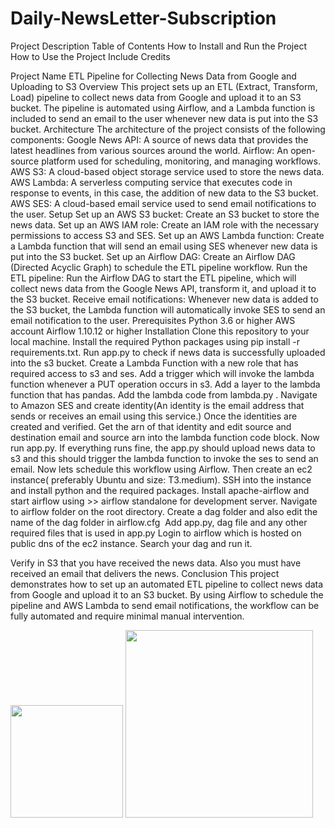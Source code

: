 # Daily-NewsLetter-Subscription
Project Description
Table of Contents
How to Install and Run the Project
How to Use the Project
Include Credits

Project Name
ETL Pipeline for Collecting News Data from Google and Uploading to S3
Overview
This project sets up an ETL (Extract, Transform, Load) pipeline to collect news data from Google and upload it to an S3 bucket. The pipeline is automated using Airflow, and a Lambda function is included to send an email to the user whenever new data is put into the S3 bucket.
Architecture
The architecture of the project consists of the following components:
Google News API: A source of news data that provides the latest headlines from various sources around the world.
Airflow: An open-source platform used for scheduling, monitoring, and managing workflows.
AWS S3: A cloud-based object storage service used to store the news data.
AWS Lambda: A serverless computing service that executes code in response to events, in this case, the addition of new data to the S3 bucket.
AWS SES: A cloud-based email service used to send email notifications to the user.
Setup
Set up an AWS S3 bucket: Create an S3 bucket to store the news data.
Set up an AWS IAM role: Create an IAM role with the necessary permissions to access S3 and SES.
Set up an AWS Lambda function: Create a Lambda function that will send an email using SES whenever new data is put into the S3 bucket.
Set up an Airflow DAG: Create an Airflow DAG (Directed Acyclic Graph) to schedule the ETL pipeline workflow.
Run the ETL pipeline: Run the Airflow DAG to start the ETL pipeline, which will collect news data from the Google News API, transform it, and upload it to the S3 bucket.
Receive email notifications: Whenever new data is added to the S3 bucket, the Lambda function will automatically invoke SES to send an email notification to the user.
Prerequisites
Python 3.6 or higher
AWS account
Airflow 1.10.12 or higher
Installation
Clone this repository to your local machine.
Install the required Python packages using pip install -r requirements.txt.
Run app.py to check if news data is successfully uploaded into the s3 bucket.
Create a Lambda Function with a new role that has required access to s3 and ses.
Add a trigger which will invoke the lambda function whenever  a PUT operation occurs in s3.
Add a layer to the lambda function that has pandas.
Add the lambda code from lambda.py .
Navigate to  Amazon SES and create identity(An identity is the email address that sends or receives an email using this service.)
Once the identities are created and verified. Get the arn of that identity and edit source and destination email and source arn into the lambda function code block.
Now run app.py. If everything runs fine, the app.py should upload news data to s3 and this should trigger the lambda function to invoke the ses to send an email.
Now lets schedule this workflow using Airflow.
Then create an ec2 instance( preferably Ubuntu  and size: T3.medium).
SSH into the instance and install python and the required packages.
Install apache-airflow and start airflow using >> airflow standalone 
for development server.
Navigate to airflow folder on the root directory. Create a dag folder and also edit the name of the dag folder in airflow.cfg
<img>
Add app.py, dag file and any other required files that is used in app.py
Login to airflow which is hosted on public dns of the ec2 instance.
Search your dag and run it.


Verify in S3 that you have received the news data.
Also you must have received an email that delivers the news.
Conclusion
This project demonstrates how to set up an automated ETL pipeline to collect news data from Google and upload it to an S3 bucket. By using Airflow to schedule the pipeline and AWS Lambda to send email notifications, the workflow can be fully automated and require minimal manual intervention.





<img height="180em" src="https://github-readme-stats.vercel.app/api?username=eminent02&show_icons=true&hide_border=true&&count_private=true&include_all_commits=true" />
<img height="300em" src="https://github-readme-stats.vercel.app/api/top-langs/?username=eminent02&langs_count=5&theme=tokyonight" />
